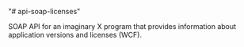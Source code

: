 "# api-soap-licenses" 

SOAP API for an imaginary X program that provides information about application versions and licenses (WCF).